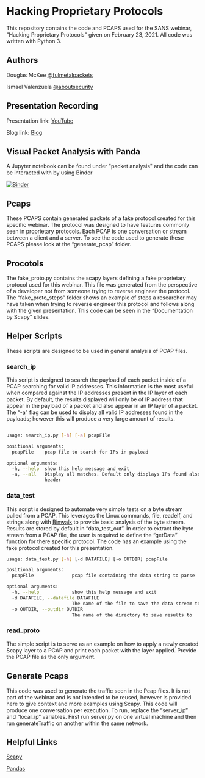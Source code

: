 # Hacking Proprietary Protocols
This repository contains the code and PCAPS used for the SANS webinar, "Hacking Proprietary Protocols" given on February 23, 2021.  All code was written with Python 3.

## Authors
Douglas McKee [@fulmetalpackets](https://twitter.com/fulmetalpackets)

Ismael Valenzuela [@aboutsecurity](https://twitter.com/aboutsecurity)

## Presentation Recording
Presentation link: [YouTube](https://www.youtube.com/watch?v=-69E86PnJHM)

Blog link: [Blog](https://www.mcafee.com/blogs/enterprise/security-operations/hacking-proprietary-protocols-with-sharks-and-pandas/)

## Visual Packet Analysis with Panda
A Jupyter notebook can be found under "packet analysis" and the code can be interacted with by using Binder

[![Binder](https://mybinder.org/badge_logo.svg)](https://mybinder.org/v2/gh/aboutsecurity/jupyter-notebooks/HEAD)

## Pcaps
These PCAPS contain generated packets of a fake protocol created for this specific webinar.  The protocol was designed to have features commonly seen in proprietary protocols.   Each PCAP is one conversation or stream between a client and a server.  To see the code used to generate these PCAPS please look at the “generate_pcap” folder.

## Procotols
The fake_proto.py contains the scapy layers defining a fake proprietary protocol used for this webinar.  This file was generated from the perspective of a developer not from someone trying to reverse engineer the protocol.  The “fake_proto_steps” folder shows an example of steps a researcher may have taken when trying to reverse engineer this protocol and follows along with the given presentation.   This code can be seen in the “Documentation by Scapy” slides. 

## Helper Scripts
These scripts are designed to be used in general analysis of PCAP files.

### search_ip
This script is designed to search the payload of each packet inside of a PCAP searching for valid IP addresses.  This information is the most useful when compared against the IP addresses present in the IP layer of each packet.  By default, the results displayed will only be of IP address that appear in the payload of a packet and also appear in an IP layer of a packet.  The “-a” flag can be used to display all valid IP addresses found in the payloads; however this will produce a very large amount of results.

```bash

usage: search_ip.py [-h] [-a] pcapFile

positional arguments:
  pcapFile    pcap file to search for IPs in payload

optional arguments:
  -h, --help  show this help message and exit
  -a, --all   Display all matches. Default only displays IPs found also in IP
              header
```

### data_test
This script is designed to automate very simple tests on a byte stream pulled from a PCAP.  This leverages the Linux commands, file, readelf, and strings along with [Binwalk](https://github.com/ReFirmLabs/binwalk) to provide basic analysis of the byte stream.  Results are stored by default in “data_test_out”.  In order to extract the byte stream from a PCAP file, the user is required to define the “getData” function for there specific protocol.   The code has an example using the fake protocol created for this presentation. 

```bash
usage: data_test.py [-h] [-d DATAFILE] [-o OUTDIR] pcapFile

positional arguments:
  pcapFile              pcap file containing the data string to parse

optional arguments:
  -h, --help            show this help message and exit
  -d DATAFILE, --datafile DATAFILE
                        The name of the file to save the data stream too
  -o OUTDIR, --outdir OUTDIR
                        The name of the directory to save results to
```

### read_proto
The simple script is to serve as an example on how to apply a newly created Scapy layer to a PCAP and print each packet with the layer applied.  Provide the PCAP file as the only argument.

## Generate Pcaps
This code was used to generate the traffic seen in the Pcap files.  It is not part of the webinar and is not intended to be reused, however is provided here to give context and more examples using Scapy.  This code will produce one conversation per execution.   To run, replace the “server_ip” and “local_ip” variables.  First run server.py on one virtual machine and then run generateTraffic on another within the same network.  

## Helpful Links
[Scapy](https://scapy.net/)

[Pandas](https://pandas.pydata.org/)

